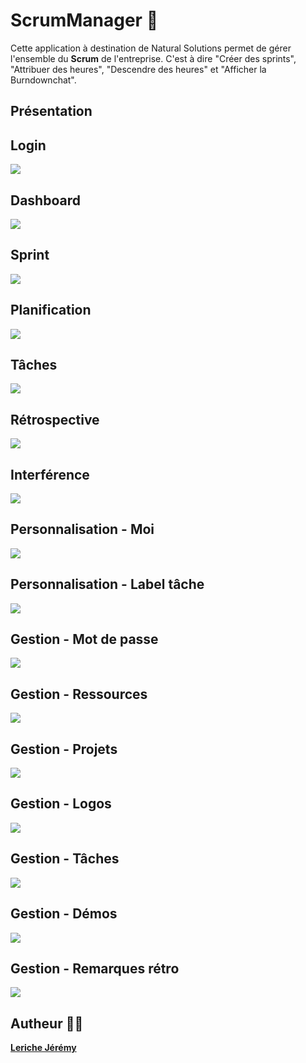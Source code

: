 # ScrumManager 📌 

Cette application à destination de Natural Solutions permet de gérer l'ensemble du __Scrum__ de l'entreprise. C'est à dire "Créer des sprints", "Attribuer des heures", "Descendre des heures" et "Afficher la Burndownchat".



## Présentation

## Login 
<img src="https://i.imgur.com/qvCh774.jpg"/> 

## Dashboard
<img src="https://i.imgur.com/LX8pJXu.png"/> 

## Sprint
<img src="https://i.imgur.com/LX8pJXu.png"/> 

## Planification
<img src="https://i.imgur.com/LX8pJXu.png"/> 

## Tâches
<img src="https://i.imgur.com/LX8pJXu.png"/> 

## Rétrospective
<img src="https://i.imgur.com/LX8pJXu.png"/> 

## Interférence
<img src="https://i.imgur.com/LX8pJXu.png"/> 

## Personnalisation - Moi
<img src="https://i.imgur.com/LX8pJXu.png"/> 

## Personnalisation - Label tâche
<img src="https://i.imgur.com/LX8pJXu.png"/>

## Gestion - Mot de passe
<img src="https://i.imgur.com/LX8pJXu.png"/>

## Gestion - Ressources
<img src="https://i.imgur.com/LX8pJXu.png"/>

## Gestion - Projets
<img src="https://i.imgur.com/LX8pJXu.png"/>

## Gestion - Logos
<img src="https://i.imgur.com/LX8pJXu.png"/>

## Gestion - Tâches
<img src="https://i.imgur.com/LX8pJXu.png"/>

## Gestion - Démos
<img src="https://i.imgur.com/LX8pJXu.png"/>

## Gestion - Remarques rétro
<img src="https://i.imgur.com/LX8pJXu.png"/>

## Autheur 👨‍💻

**[Leriche Jérémy](http://LericheJeremy.fr/)**
